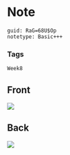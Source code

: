 # Note
```
guid: RaG=68U$Op
notetype: Basic+++
```

### Tags
```
Week8
```

## Front
<img src="paste-d67a4fe10801210fd5ba8a111dbe4279da567510.jpg">

## Back
<img src="paste-18d25d8d3fc5115a16b1c7e728d292c65212d47b.jpg">
